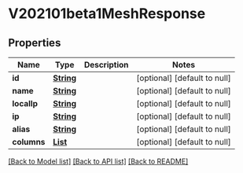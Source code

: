 # V202101beta1MeshResponse
## Properties

Name | Type | Description | Notes
------------ | ------------- | ------------- | -------------
**id** | [**String**](string.md) |  | [optional] [default to null]
**name** | [**String**](string.md) |  | [optional] [default to null]
**localIp** | [**String**](string.md) |  | [optional] [default to null]
**ip** | [**String**](string.md) |  | [optional] [default to null]
**alias** | [**String**](string.md) |  | [optional] [default to null]
**columns** | [**List**](v202101beta1MeshColumn.md) |  | [optional] [default to null]

[[Back to Model list]](../README.md#documentation-for-models) [[Back to API list]](../README.md#documentation-for-api-endpoints) [[Back to README]](../README.md)

